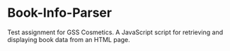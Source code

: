 # Book-Info-Parser
Test assignment for GSS Cosmetics. A JavaScript script for retrieving and displaying book data from an HTML page.
